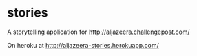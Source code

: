 stories
=======

A storytelling application for http://aljazeera.challengepost.com/

On heroku at http://aljazeera-stories.herokuapp.com/
